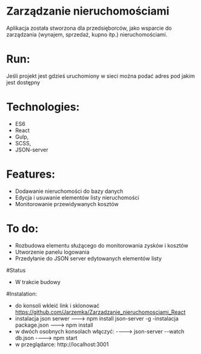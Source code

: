 ﻿# Zarządzanie nieruchomościami

Aplikacja została stworzona dla przedsięborców, jako wsparcie do zarządzania (wynajem, sprzedaż, kupno itp.) nieruchomościami.

# Run: 
Jeśli projekt jest gdzieś uruchomiony w sieci można podać adres pod jakim jest dostępny

# Technologies: 
- ES6
- React
- Gulp,
- SCSS,
- JSON-server

# Features:

- Dodawanie nieruchomości do bazy danych
- Edycja i usuwanie elementów listy nieruchomości
- Monitorowanie przewidywanych kosztów

# To do:

- Rozbudowa elementu służącego do monitorowania zysków i kosztów
- Utworzenie panelu logowania
- Przedyłanie do JSON server edytowanych elementów listy

#Status

- W trakcie budowy 

#Instalation:

- do konsoli wkleić link i sklonować
https://github.com/Jarzemka/Zarzadzanie_nieruchomosciami_React
- instalacja json serwer ---> npm install json-server -g
-instalacja package.json ---> npm install
- w dwóch osobnych konsolach włączyć:
	----> json-server --watch db.json 
	----> npm start	
- w przeglądarce: http://localhost:3001
